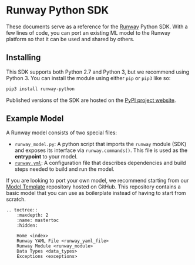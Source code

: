 # Runway Python SDK

These documents serve as a reference for the [Runway](https://runwayml.com) Python SDK. With a few lines of code, you can port an existing ML model to the Runway platform so that it can be used and shared by others.

## Installing

This SDK supports both Python 2.7 and Python 3, but we recommend using Python 3. You can install the module using either `pip` or `pip3` like so:

```bash
pip3 install runway-python
```

Published versions of the SDK are hosted on the [PyPI project website](https://pypi.org/project/runway-python/).

## Example Model

A Runway model consists of two special files:

- `runway_model.py`: A python script that imports the `runway` module (SDK) and exposes its interface via `runway.commands()`. This file is used as the **entrypoint** to your model.
- [`runway.yml`](runway_yaml_file.html): A configuration file that describes dependencies and build steps needed to build and run the model.

If you are looking to port your own model, we recommend starting from our [Model Template](https://github.com/runwayml/model-template) repository hosted on GitHub. This repository contains a basic model that you can use as boilerplate instead of having to start from scratch.

<!-- http://www.sphinx-doc.org/en/1.5/markup/toctree.html -->
```eval_rst
.. toctree::
    :maxdepth: 2
    :name: mastertoc
    :hidden:

    Home <index>
    Runway YAML File <runway_yaml_file>
    Runway Module <runway_module>
    Data Types <data_types>
    Exceptions <exceptions>
```